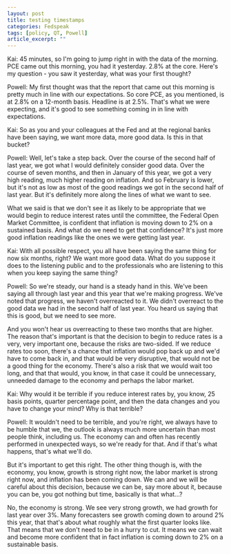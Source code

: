 ```yaml
---
layout: post
title: testing timestamps
categories: Fedspeak
tags: [policy, QT, Powell]
article_excerpt: "" 
---
```

<style>
  .underscored {
  text-decoration: underline;
}
</style>
<div id="youtube-player-container"></div>


<!-- Load the IFrame Player API code asynchronously -->
<script src="https://www.youtube.com/iframe_api"></script>

<script>
  var player;
  function onYouTubeIframeAPIReady() {
    player = new YT.Player('youtube-player-container', {
      height: '315',
      width: '560',
      videoId: 'fBA4HxL828o'
    });
  };

function seekToTime(timestamp) {
  var timeArr = timestamp.split(":");
  var minutes = parseInt(timeArr[0], 10);
  var seconds = parseInt(timeArr[1], 10);
  var totalSeconds = minutes * 60 + seconds;

  if (player && player.seekTo) {
    player.seekTo(totalSeconds, true);
  }
}

// Attach click event listeners to each sentence
document.addEventListener('DOMContentLoaded', function() {
  document.querySelectorAll("span[data-timestamp]").forEach(function(span) {
    span.addEventListener("click", function() {
      // Remove highlighting/underscore from all spans
      document.querySelectorAll("span[data-timestamp]").forEach(function(otherSpan) {
        otherSpan.classList.remove("underscored"); // or "underscored" for underscore
      });
      
      // Add highlighting/underscore to the clicked span
      this.classList.add("underscored"); // or "underscored" for underscore
      
      // Seek the video to the timestamp
      var timestamp = this.getAttribute("data-timestamp");
      seekToTime(timestamp);
    });
  });
});

</script>



<span id="sentence-22" data-timestamp="24:06">Kai: 45 minutes, so I'm going to jump right in with the data of the morning. PCE came out this morning, you had it yesterday. 2.8% at the core. Here's my question - you saw it yesterday, what was your first thought?</span>

<span id="sentence-23" data-timestamp="24:36">Powell: My first thought was that the report that came out this morning is pretty much in line with our expectations. So core PCE, as you mentioned, is at 2.8% on a 12-month basis. Headline is at 2.5%. That's what we were expecting, and it's good to see something coming in in line with expectations.</span>

<span id="sentence-24" data-timestamp="25:13">Kai: So as you and your colleagues at the Fed and at the regional banks have been saying, we want more data, more good data. Is this in that bucket?</span>

<span id="sentence-25" data-timestamp="25:13">Powell: Well, let's take a step back. Over the course of the second half of last year, we got what I would definitely consider good data. Over the course of seven months, and then in January of this year, we got a very high reading, much higher reading on inflation. And so February is lower, but it's not as low as most of the good readings we got in the second half of last year. But it's definitely more along the lines of what we want to see.</span>

<span id="sentence-26" data-timestamp="25:43">What we said is that we don't see it as likely to be appropriate that we would begin to reduce interest rates until the committee, the Federal Open Market Committee, is confident that inflation is moving down to 2% on a sustained basis. And what do we need to get that confidence? It's just more good inflation readings like the ones we were getting last year.</span>

<span id="sentence-27" data-timestamp="25:43">Kai: With all possible respect, you all have been saying the same thing for now six months, right? We want more good data. What do you suppose it does to the listening public and to the professionals who are listening to this when you keep saying the same thing?</span>

<span id="sentence-28" data-timestamp="26:14">Powell: So we're steady, our hand is a steady hand in this. We've been saying all through last year and this year that we're making progress. We've noted that progress, we haven't overreacted to it. We didn't overreact to the good data we had in the second half of last year. You heard us saying that this is good, but we need to see more.</span>

<span id="sentence-29" data-timestamp="26:41">And you won't hear us overreacting to these two months that are higher. The reason that's important is that the decision to begin to reduce rates is a very, very important one, because the risks are two-sided. If we reduce rates too soon, there's a chance that inflation would pop back up and we'd have to come back in, and that would be very disruptive, that would not be a good thing for the economy. There's also a risk that we would wait too long, and that that would, you know, in that case it could be unnecessary, unneeded damage to the economy and perhaps the labor market.</span>

<span id="sentence-30" data-timestamp="27:07">Kai: Why would it be terrible if you reduce interest rates by, you know, 25 basis points, quarter percentage point, and then the data changes and you have to change your mind? Why is that terrible?</span>

<span id="sentence-31" data-timestamp="27:07">Powell: It wouldn't need to be terrible, and you're right, we always have to be humble that we, the outlook is always much more uncertain than most people think, including us. The economy can and often has recently performed in unexpected ways, so we're ready for that. And if that's what happens, that's what we'll do.</span>

<span id="sentence-32" data-timestamp="27:36">But it's important to get this right. The other thing though is, with the economy, you know, growth is strong right now, the labor market is strong right now, and inflation has been coming down. We can and we will be careful about this decision, because we can be, say more about it, because you can be, you got nothing but time, basically is that what...?</span>

<span id="sentence-33" data-timestamp="27:36">No, the economy is strong. We see very strong growth, we had growth for last year over 3%. Many forecasters see growth coming down to around 2% this year, that that's about what roughly what the first quarter looks like. That means that we don't need to be in a hurry to cut. It means we can wait and become more confident that in fact inflation is coming down to 2% on a sustainable basis.</span>
